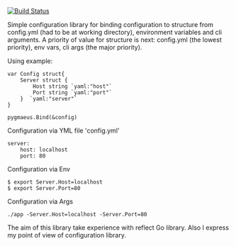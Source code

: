 [![Build Status](https://travis-ci.org/sergeysergeevru/pygmaeus.svg?branch=master)](https://travis-ci.org/sergeysergeevru/pygmaeus)

Simple configuration library for binding configuration to structure from config.yml (had to be at working directory), environment variables and cli arguments.
A priority of value for structure is next: config.yml (the lowest priority), env vars, cli args (the major priority).

Using example:
~~~
var Config struct{
    Server struct {
        Host string `yaml:"host"`
        Port string `yaml:"port"`
    }  `yaml:"server"`
}

pygmaeus.Bind(&config)
~~~
Configuration via YML file 'config.yml'
~~~
server:
    host: localhost
    port: 80
~~~
Configuration via Env
~~~
$ export Server.Host=localhost
$ export Server.Port=80
~~~
Configuration via Args
~~~
./app -Server.Host=localhost -Server.Port=80
~~~


The aim of this library take experience with reflect Go library. Also I express my point of view of configuration library.
